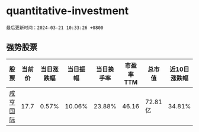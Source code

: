 # quantitative-investment

`最后更新时间：2024-03-21 10:33:26 +0800`

## 强势股票

|股票|当前价|当日涨跌幅|当日振幅|当日换手率|市盈率TTM|总市值|近10日涨跌幅|
|----|----|----|----|----|----|----|----|
|[咸亨国际](https://xueqiu.com/S/SH605056)|17.7|0.57%|10.06%|23.88%|46.16|72.81亿|34.81%|
